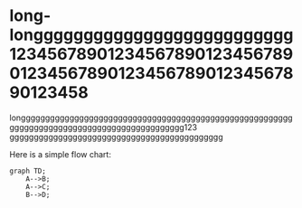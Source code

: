 # long-longggggggggggggggggggggggggg123456789012345678901234567890123456789012345678901234567890123458
longggggggggggggggggggggggggggggggggggggggggggggggggggggggggggggggggggggggggggggggggggggggggggg123 gggggggggggggggggggggggggggggggggggggggggggg


Here is a simple flow chart:

```mermaid
graph TD;
    A-->B;
    A-->C;
    B-->D;
    
